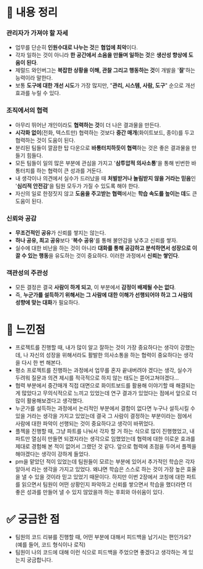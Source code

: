 # 📑 내용 정리
### 관리자가 가져야 할 자세

- 업무를 단순히 **인원수대로 나누는 것**은 **협업에 최악**이다.
- 각자 일하는 것이 아니라 **한 공간에서 소음을 만들며 일하는 것**은 **생산성 향상에 도움이 된다**.
- 제럴드 와인버그는 **복잡한 상황을 이해, 관찰 그리고 행동하는 것**이 개발을 '**잘**'하는 능력이라 말한다.
- 보통 **도구에 대한 개선 시도**가 가장 많지만, "**관리, 시스템, 사람, 도구**" 순으로 개선 효과를 누릴 수 있다.

### 조직에서의 협력

- 아무리 뛰어난 개인이라도 **협력하는 것**이 더 나은 결과물을 만든다.
- **시각화 없이**(전화, 텍스트만) 협력하는 것보다 **중간 매개**(화이트보드, 종이)를 두고 협력하는 것이 도움이 된다.
- 분리된 팀들이 깔끔한 탑 다운으로 **바통터치하듯이 협력**하는 것은 좋은 결과물을 만들기 힘들다.
- 모든 팀들이 일의 많은 부분에 관심을 가지고 '**삼투압적 의사소통**'을 통해 빈번한 바통터치를 하는 협력이 큰 성과를 거둔다.
- 내 생각이나 의견에서 실수가 드러났을 때 **처벌받거나 놀림받지 않을 거라는 믿음**인 '**심리적 안전감**'을 팀원 모두가 가질 수 있도록 해야 한다.
- 자신의 일로 한정짓지 않고 **도움을 주고받는 협력**에서는 **학습 속도를 높이는 데**도 큰 도움이 된다.

### 신뢰와 공감

- **무조건적인 공유**가 신뢰를 쌓지는 않는다.
- **하나 공유, 최고 공유**보다 '**복수 공유**'를 통해 불안감을 낮추고 신뢰를 쌓자.
- 실수에 대한 비난을 하는 것이 아니라 **대화를 통해 공감하고 분석하면서 성장으로 이끌 수 있는 행동**을 유도하는 것이 중요하다. 이러한 과정에서 **신뢰는 쌓인다**.

### 객관성의 주관성

- 모든 결정은 결국 **사람이 하게 되고**, 이 부분에서 **감정이 배제될 수는 없다**.
- 즉, **누군가를 설득하기 위해서는 그 사람에 대한 이해가 선행되어야 하고 그 사람의 성향에 맞는 대화**가 필요하다.

# 🤔 느낀점
- 프로젝트를 진행할 때, 내가 많이 알고 잘하는 것이 가장 중요하다는 생각이 강했는데, 나 자신의 성장을 위해서라도 활발한 의사소통을 하는 협력이 중요하다는 생각을 다시 한 번 해본다.
- 평소 프로젝트를 진행하는 과정에서 업무를 혼자 끝내버려야 겠다는 생각, 실수가 두려워 질문과 의견 제시를 적극적으로 하지 않는 태도는 뜯어고쳐야겠다...
- 협력 부분에서 중간매개 직접 대면으로 화이트보드를 활용해 이야기할 때 해결되는게 많았다고 무의식적으로 느끼고 있었는데 연구 결과가 있었다는 점에서 앞으로 더 많이 활용해보겠다고 생각했다.
- 누군가를 설득하는 과정에서 논리적인 부분에서 결함이 없다면 누구나 설득시킬 수 있을 거라는 생각을 가지고 있었는데 결국 그 사람이 결정하는 부분이라는 점에서 사람에 대한 파악이 선행되는 것이 중요하다고 생각이 바뀌었다.
- 플젝을 진행할 때, 그냥 파트를 나눠서 각자 할 거 하는 식으로 많이 진행했었고, 내 파트만 열심히 만들면 되겠지라는 생각으로 임했었는데 협력에 대한 이로운 효과를 제대로 경험해 본 적이 없어서 그랬던 것 같다. 앞으로 협력에 초점을 두어서 플젝을 해야겠다는 생각이 강하게 들었다.
- pm을 맡았던 적이 있었는데 팀원들이 모르는 부분에 있어서 추가적인 학습은 각자 알아서 라는 생각을 가지고 있었다. 왜냐면 학습은 스스로 하는 것이 가장 높은 효율을 낼 수 있을 것이라 믿고 있었기 때문이다. 하지만 이번 2장에서 코칭에 대한 파트를 읽으면서 팀원이 어떤 상황인지 파악하고 신뢰를 쌓으면서 학습을 했더라면 더 좋은 성과를 만들어 낼 수 있지 않았을까 하는 후회와 아쉬움이 있다.
 
# ✅ 궁금한 점
- 팀원의 코드 리뷰를 진행할 때, 어떤 부분에 대해서 피드백을 남기시는 편인가요? (예를 들어, 코드 형식이나 로직)
- 팀원이 나의 코드에 대해 이런 식으로 피드백을 주었으면 좋겠다고 생각하는 게 있는지 궁금합니다.
